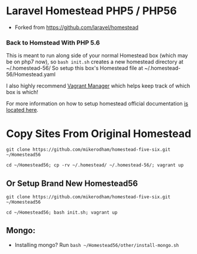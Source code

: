 # Laravel Homestead PHP5 / PHP56
* Forked from https://github.com/laravel/homestead

### Back to Homstead With PHP 5.6

This is meant to run along side of your normal Homestead box (which may be on php7 now), so `bash init.sh` creates a new homestead directory at ~/.homestead-56/ So setup this box's Homestead file at ~/.homestead-56/Homestead.yaml

I also highly recommend [Vagrant Manager](http://vagrantmanager.com) which helps keep track of which box is which!

For more information on how to setup homestead official documentation [is located here](https://laravel.com/docs/5.4/homestead).

# Copy Sites From Original Homestead

```git clone https://github.com/mikerodham/homestead-five-six.git ~/Homestead56```

```cd ~/Homestead56; cp -rv ~/.homestead/ ~/.homestead-56/; vagrant up```

## Or Setup Brand New Homestead56

 ```git clone https://github.com/mikerodham/homestead-five-six.git ~/Homestead56```

```cd ~/Homestead56; bash init.sh; vagrant up```

## Mongo:
* Installing mongo? Run ```bash ~/Homestead56/other/install-mongo.sh```
